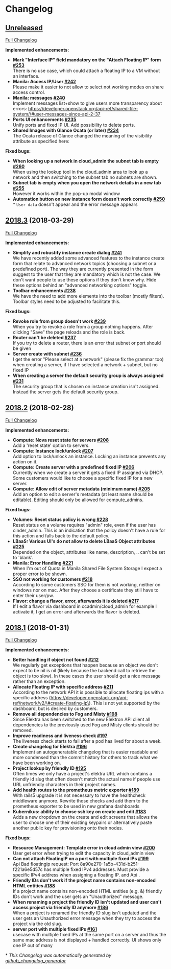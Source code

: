 # Changelog

## [Unreleased](https://github.com/sapcc/elektra/tree/HEAD)

[Full Changelog](https://github.com/sapcc/elektra/compare/2018.3...HEAD)

**Implemented enhancements:**

- **Mark "Interface IP" field mandatory on the "Attach Floating IP" form [\#253](https://github.com/sapcc/elektra/issues/253)**   
There is no use case, which could attach a floating IP to a VM without an interface.
- **Manila: Access IP/User [\#242](https://github.com/sapcc/elektra/issues/242)**   
Please make it easier to not allow to select not working modes on share access control.
- **Manila: messages [\#240](https://github.com/sapcc/elektra/issues/240)**   
Implement messages list+show to give users more transparency about errors: https://developer.openstack.org/api-ref/shared-file-system/\#user-messages-since-api-2-37
- **Ports UI enhancements [\#235](https://github.com/sapcc/elektra/issues/235)**   
Unify ports and fixed IP UI. Add possibility to delete ports.
- **Shared Images with Glance Ocata \(or later\) [\#234](https://github.com/sapcc/elektra/issues/234)**   
The Ocata release of Glance changed the meaning of the visibility attribute as specified here:

**Fixed bugs:**

- **When looking up a network in cloud\_admin the subnet tab is empty [\#260](https://github.com/sapcc/elektra/issues/260)**   
When using the lookup tool in the cloud\_admin area to look up a network and then switching to the subnet tab no subnets are shown.
- **Subnet tab is empty when you open the network details in a new tab [\#255](https://github.com/sapcc/elektra/issues/255)**   
However it works within the pop-up modal window
- **Automation button on new instance form doesn't work correctly [\#250](https://github.com/sapcc/elektra/issues/250)**   
\* `User data` doesn't appear and the error message appears

## [2018.3](https://github.com/sapcc/elektra/tree/2018.3) (2018-03-29)

[Full Changelog](https://github.com/sapcc/elektra/compare/2018.2...2018.3)

**Implemented enhancements:**

- **Simplify and robustify instance create dialog [\#241](https://github.com/sapcc/elektra/issues/241)**   
We have recently added some advanced features to the instance create form that relate to advanced network topics \(choosing a subnet or a predefined port\). The way they are currently presented in the form suggest to the user that they are mandatory which is not the case. We don't want people to use these options if they don't know why. Hide these options behind an "advanced networking options" toggle.
- **Toolbar enhancements [\#238](https://github.com/sapcc/elektra/issues/238)**   
We have the need to add more elements into the toolbar \(mostly filters\). Toolbar styles need to be adjusted to facilitate this.

**Fixed bugs:**

- **Revoke role from group doesn't work [\#239](https://github.com/sapcc/elektra/issues/239)**   
When you try to revoke a role from a group nothing happens. After clicking "Save" the page reloads and the role is back.
- **Router can't be deleted [\#237](https://github.com/sapcc/elektra/issues/237)**   
If you try to delete a router, there is an error that subnet or port should be given
- **Server create with subnet [\#236](https://github.com/sapcc/elektra/issues/236)**   
I get the error "Please select at a network" \(please fix the grammar too\) when creating a server, if I have selected a network + subnet, but no fixed IP
- **When creating a server the default security group is always assigned [\#231](https://github.com/sapcc/elektra/issues/231)**   
The security group that is chosen on instance creation isn't assigned. Instead the server gets the default security group.

## [2018.2](https://github.com/sapcc/elektra/tree/2018.2) (2018-02-28)

[Full Changelog](https://github.com/sapcc/elektra/compare/2018.1...2018.2)

**Implemented enhancements:**

- **Compute: Nova reset state for servers [\#208](https://github.com/sapcc/elektra/issues/208)**   
Add a 'reset state' option to servers.
- **Compute: Instance lock/unlock [\#207](https://github.com/sapcc/elektra/issues/207)**   
Add option to lock/unlock an instance. Locking an instance prevents any action on it.
- **Compute: Create server with a predefined fixed IP [\#206](https://github.com/sapcc/elektra/issues/206)**   
Currently when we create a server it gets a fixed IP assigned via DHCP. Some customers would like to choose a specific fixed IP for a new server.
- **Compute: Allow edit of server metadata \(minimum name\) [\#205](https://github.com/sapcc/elektra/issues/205)**   
Add an option to edit a server's metadata \(at least name should be editable\). Editing should only be allowed for compute\_admins.

**Fixed bugs:**

- **Volumes: Reset status policy is wrong [\#228](https://github.com/sapcc/elektra/issues/228)**   
Reset status on a volume requires "admin" role, even if the user has cinder\_admin. This is an indication that the policy doesn't have a rule for this action and falls back to the default policy.
- **LBaaS: Various UI's do not allow to delete LBaaS Object attributes [\#225](https://github.com/sapcc/elektra/issues/225)**   
Depended on the object, attributes like name, description, .. can't be set to 'blank'.
- **Manila: Error Handling [\#221](https://github.com/sapcc/elektra/issues/221)**   
When I'm out of Quota in Manila Shared File System Storage I expect a proper error to be shown.
- **SSO not working for customers [\#218](https://github.com/sapcc/elektra/issues/218)**   
According to some customers SSO for them is not working, neither on windows nor on mac. After they choose a certificate they still have to enter their user/pw.
- **Flavor: change a flavor, error, afterwards it is deleted [\#217](https://github.com/sapcc/elektra/issues/217)**   
If I edit a flavor via dashboard in ccadmin/cloud\_admin for example I activate it, I get an error and afterwards the flavor is deleted.

## [2018.1](https://github.com/sapcc/elektra/tree/2018.1) (2018-01-31)

[Full Changelog](https://github.com/sapcc/elektra/compare/2018.0...2018.1)

**Implemented enhancements:**

- **Better handling if object not found [\#212](https://github.com/sapcc/elektra/issues/212)**   
We regularly get exceptions that happen because an object we don't expect to be nil is nil \(likely because the backend call to retrieve the object is too slow\). In these cases the user should get a nice message rather than an exception.
- **Allocate Floating IP with specific address [\#211](https://github.com/sapcc/elektra/issues/211)**   
According to the network API it is possible to allocate floating ips with a specific address \(https://developer.openstack.org/api-ref/network/v2/\#create-floating-ip\). This is not yet supported by the dashboard, but is desired by customers.
- **Remove all dependencies to Fog and Misty [\#198](https://github.com/sapcc/elektra/issues/198)**   
Since Elektra has been switched to the new Elektron API client all dependencies to the previously used Fog and Misty clients should be removed.
- **Improve readiness and liveness check [\#197](https://github.com/sapcc/elektra/issues/197)**   
The liveness check starts to fail after a pod has lived for about a week.
- **Create changelog for Elektra [\#196](https://github.com/sapcc/elektra/issues/196)**   
Implement an autogeneratable changelog that is easier readable and more condensed than the commit history for others to track what we have been working on.
- **Project lookup by friendly ID  [\#195](https://github.com/sapcc/elektra/issues/195)**   
Often times we only have a project's elektra URL which contains a friendly id slug that often doesn't match the actual name if people use URL unfriendly characters in their project names.
- **Add health routes to the prometheus metric exporter [\#189](https://github.com/sapcc/elektra/issues/189)**   
With rails5 upgrade it is not necessary to have the healthcheck middleware anymore. Rewrite those checks and add them to the prometheus exporter to be used in new grafana dashboards
- **Kubernikus: ability to choose ssh key on create and edit [\#183](https://github.com/sapcc/elektra/pull/183)**   
Adds a new dropdown on the create and edit screens that allows the user to choose one of their existing keypairs or alternatively paste another public key for provisioning onto their nodes.

**Fixed bugs:**

- **Resource Management: Template error in cloud admin view [\#200](https://github.com/sapcc/elektra/issues/200)**   
User get error when trying to edit the capacity in cloud\_admin view
- **Can not attach FloatingIP on a port with multiple fixed IPs [\#199](https://github.com/sapcc/elektra/issues/199)**   
Api Bad floatingip request: Port 8a90e270-1a5b-431d-b251-f221a6e5d57c has multiple fixed IPv4 addresses. Must provide a specific IPv4 address when assigning a floating IP. and Api .
- **Friendly IDs don't work if the project name contains non-encoded HTML entities [\#188](https://github.com/sapcc/elektra/issues/188)**   
If a project name contains non-encoded HTML entities \(e.g. &\) friendly IDs don't work and the user gets an "Unauthorized" message.
- **When renaming a project the friendly ID isn't updated and user can't access project via friendly ID anymore [\#186](https://github.com/sapcc/elektra/issues/186)**   
When a project is renamed the friendly ID slug isn't updated and the user gets an Unauthorized error message when they try to access the project via the old slug.
- **server port with multiple fixed IPs [\#161](https://github.com/sapcc/elektra/issues/161)**   
usecase with multiple fixed IPs at the same port on a server and thus the same mac address is not displayed + handled correctly. UI shows only one IP out of many



\* *This Changelog was automatically generated by [github_changelog_generator](https://github.com/skywinder/Github-Changelog-Generator)*